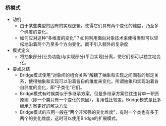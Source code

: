 ### 桥模式

+ 动机
  + 由于某些类型的固有的实现逻辑，使得它们具有两个变化的维度，乃至多个纬度的变化。
  +  如何应对这种“多维度的变化”？如何利用面向对象技术来使得类型可以轻松地沿着两个乃至多个方向变化，而不引入额外的复杂度  
+ 模式定义
  + 将抽象部分(业务功能)与实现部分(平台实现)分离，使它们都可以独立地变化。  
+ 要点总结
  + Bridge模式使用“对象间的组合关系”解耦了抽象和实现之间固有的绑定关系，使得抽象和实现可以沿着各自的维度来变化。所谓抽象和实现沿着各自纬度的变化，即“子类化”它们。  
  + Bridge模式有时候类似于多继承方案，但是多继承方案往往违背单一职责原则（即一个类只有一个变化的原因），复用性比较差。Bridge模式是比多继承方案更好的解决方法  
  + Bridge模式的应用一般在“两个非常强的变化维度”，有时一个类也有多于两个的变化维度，这时可以使用Bridge的扩展模式。  
